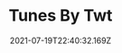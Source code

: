 ---
title: Tunes By Twt
date: "2021-07-19T22:40:32.169Z"
category: bot
tags: ['bot', 'python', 'tweepy', 'spotipy', 'aws']
image: './image.jpg'
github: 'https://twitter.com/tunesbytwt'
description: "Tweets once a day at 12 AM PST asking for song recommendations. Twitter users can reply to the tweet with a song and artist. After 24 hours, the bot will get the reply with the most likes and add its song to a public Spotify playlist."
---